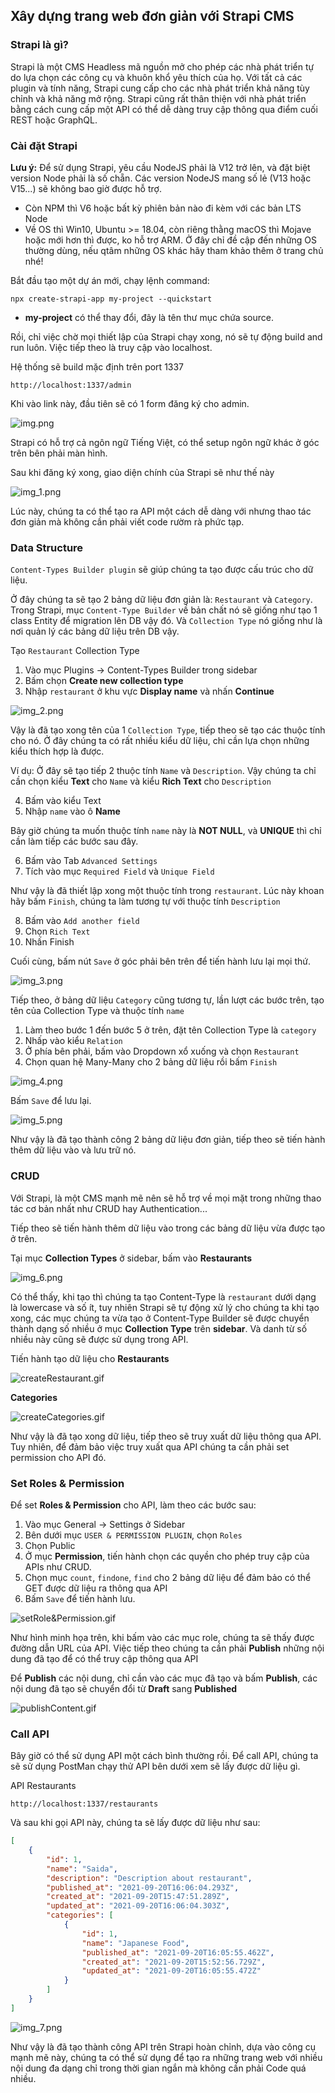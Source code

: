 ## Xây dựng trang web đơn giản với Strapi CMS

### Strapi là gì?

Strapi là một CMS Headless mã nguồn mở cho phép các nhà phát triển tự do lựa chọn các công cụ và khuôn khổ yêu thích của họ. Với tất cả các plugin và tính năng, Strapi cung cấp cho các nhà phát triển khả năng tùy chỉnh và khả năng mở rộng. Strapi cũng rất thân thiện với nhà phát triển bằng cách cung cấp một API có thể dễ dàng truy cập thông qua điểm cuối REST hoặc GraphQL.

### Cài đặt Strapi

**Lưu ý:** Để sử dụng Strapi, yêu cầu NodeJS phải là V12 trở lên, và đặt biệt version Node phải là số chẵn. Các version NodeJS mang số lẻ (V13 hoặc V15...) sẽ không bao giờ được hỗ trợ.
 - Còn NPM thì V6 hoặc bất kỳ phiên bản nào đi kèm với các bản LTS Node
 - Về OS thì Win10, Ubuntu >= 18.04, còn riêng thằng macOS thì Mojave hoặc mới hơn thì được, ko hỗ trợ ARM. Ở đây chỉ đề cập đến những OS thường dùng, nếu qtâm những OS khác hãy tham khảo thêm ở trang chủ nhé!

Bắt đầu tạo một dự án mới, chạy lệnh command:

```
npx create-strapi-app my-project --quickstart
```

 - **my-project** có thể thay đổi, đây là tên thư mục chứa source.

Rồi, chỉ việc chờ mọi thiết lập của Strapi chạy xong, nó sẽ tự động build and run luôn. Việc tiếp theo là truy cập vào localhost.

Hệ thống sẽ build mặc định trên port 1337

```
http://localhost:1337/admin
```

Khi vào link này, đầu tiên sẽ có 1 form đăng ký cho admin.

![img.png](img.png)

Strapi có hỗ trợ cả ngôn ngữ Tiếng Việt, có thể setup ngôn ngữ khác ở góc trên bên phải màn hình.

Sau khi đăng ký xong, giao diện chính của Strapi sẽ như thế này

![img_1.png](img_1.png)

Lúc này, chúng ta có thể tạo ra API một cách dễ dàng với nhưng thao tác đơn giản mà không cần phải viết code rườm rà phức tạp.

### Data Structure

`Content-Types Builder plugin` sẽ giúp chúng ta tạo được cấu trúc cho dữ liệu.

Ở đây chúng ta sẽ tạo 2 bảng dữ liệu đơn giản là: `Restaurant` và `Category`. Trong Strapi, mục `Content-Type Builder` về bản chất nó sẽ giống như tạo 1 class Entity để migration lên DB vậy đó. Và `Collection Type` nó giống như là nơi quản lý các bảng dữ liệu trên DB vậy.

Tạo `Restaurant` Collection Type

 1. Vào mục Plugins -> Content-Types Builder trong sidebar
 2. Bấm chọn **Create new collection type**
 3. Nhập `restaurant` ở khu vực **Display name** và nhấn **Continue**
 
![img_2.png](img_2.png)

Vậy là đã tạo xong tên của 1 `Collection Type`, tiếp theo sẽ tạo các thuộc tính cho nó. Ở đây chúng ta có rất nhiều kiểu dữ liệu, chỉ cần lựa chọn những kiểu thích hợp là được.

Ví dụ: Ở đây sẽ tạo tiếp 2 thuộc tính `Name` và `Description`. Vậy chúng ta chỉ cần chọn kiểu **Text** cho `Name` và kiểu **Rich Text** cho `Description`

 4. Bấm vào kiểu Text
 5. Nhập `name` vào ô **Name**

Bây giờ chúng ta muốn thuộc tính `name` này là **NOT NULL**, và **UNIQUE** thì chỉ cần làm tiếp các bước sau đây.

 6. Bấm vào Tab `Advanced Settings`
 7. Tích vào mục `Required Field` và `Unique Field`

Như vậy là đã thiết lập xong một thuộc tính trong `restaurant`. Lúc này khoan hãy bấm `Finish`, chúng ta làm tương tự với thuộc tính `Description`

 8. Bấm vào `Add another field`
 9. Chọn `Rich Text`
 10. Nhấn Finish

Cuối cùng, bấm nút `Save` ở góc phải bên trên để tiến hành lưu lại mọi thứ.

![img_3.png](img_3.png)

Tiếp theo, ở bảng dữ liệu `Category` cũng tương tự, lần lượt các bước trên, tạo tên của Collection Type và thuộc tính `name`

 1. Làm theo bước 1 đến bước 5 ở trên, đặt tên Collection Type là `category`
 2. Nhấp vào kiểu `Relation`
 3. Ở phía bên phải, bấm vào Dropdown xổ xuống và chọn `Restaurant`
 4. Chọn quan hệ Many-Many cho 2 bảng dữ liệu rồi bấm `Finish`

![img_4.png](img_4.png)

Bấm `Save` để lưu lại.

![img_5.png](img_5.png)

Như vậy là đã tạo thành công 2 bảng dữ liệu đơn giản, tiếp theo sẽ tiến hành thêm dữ liệu vào và lưu trữ nó.

### CRUD

Với Strapi, là một CMS mạnh mẽ nên sẽ hỗ trợ về mọi mặt trong những thao tác cơ bản nhất như CRUD hay Authentication...

Tiếp theo sẽ tiến hành thêm dữ liệu vào trong các bảng dữ liệu vừa được tạo ở trên.

Tại mục **Collection Types** ở sidebar, bấm vào **Restaurants**

![img_6.png](img_6.png)


Có thể thấy, khi tạo thì chúng ta tạo Content-Type là `restaurant` dưới dạng là lowercase và số ít, tuy nhiên Strapi sẽ tự động xử lý cho chúng ta khi tạo xong, các mục chúng ta vừa tạo ở Content-Type Builder sẽ được chuyển thành dạng số nhiều ở mục **Collection Type** trên **sidebar**. Và danh từ số nhiều này cũng sẽ được sử dụng trong API.

Tiến hành tạo dữ liệu cho **Restaurants**

![createRestaurant.gif](createRestaurant.gif)

**Categories**

![createCategories.gif](createCategories.gif)

Như vậy là đã tạo xong dữ liệu, tiếp theo sẽ truy xuất dữ liệu thông qua API. Tuy nhiên, để đảm bảo việc truy xuất qua API chúng ta cần phải set permission cho API đó.

### Set Roles & Permission

Để set **Roles & Permission** cho API, làm theo các bước sau:

 1. Vào mục General -> Settings ở Sidebar
 2. Bên dưới mục `USER & PERMISSION PLUGIN`, chọn `Roles`
 3. Chọn Public
 4. Ở mục **Permission**, tiến hành chọn các quyền cho phép truy cập của APIs như CRUD.
 5. Chọn mục `count`, `findone`, `find` cho 2 bảng dữ liệu để đảm bảo có thể GET được dữ liệu ra thông qua API
 6. Bấm `Save` để tiến hành lưu.

![setRole&Permission.gif](setRole&Permission.gif)

Như hình minh họa trên, khi bấm vào các mục role, chúng ta sẽ thấy được đường dẫn URL của API. Việc tiếp theo chúng ta cần phải **Publish** những nội dung đã tạo để có thể truy cập thông qua API

Để **Publish** các nội dung, chỉ cần vào các mục đã tạo và bấm **Publish**, các nội dung đã tạo sẽ chuyển đổi từ **Draft** sang **Published**

![publishContent.gif](publishContent.gif)

### Call API

Bây giờ có thể sử dụng API một cách bình thường rồi. Để call API, chúng ta sẽ sử dụng PostMan chạy thử API bên dưới xem sẽ lấy được dữ liệu gì.

API Restaurants

``http://localhost:1337/restaurants``

Và sau khi gọi API này, chúng ta sẽ lấy được dữ liệu như sau:

```json
[
    {
        "id": 1,
        "name": "Saida",
        "description": "Description about restaurant",
        "published_at": "2021-09-20T16:06:04.293Z",
        "created_at": "2021-09-20T15:47:51.289Z",
        "updated_at": "2021-09-20T16:06:04.303Z",
        "categories": [
            {
                "id": 1,
                "name": "Japanese Food",
                "published_at": "2021-09-20T16:05:55.462Z",
                "created_at": "2021-09-20T15:52:56.729Z",
                "updated_at": "2021-09-20T16:05:55.472Z"
            }
        ]
    }
]
```
![img_7.png](img_7.png)

Như vậy là đã tạo thành công API trên Strapi hoàn chỉnh, dựa vào công cụ mạnh mẽ này, chúng ta có thể sử dụng để tạo ra những trang web với nhiều nội dung đa dạng chỉ trong thời gian ngắn mà không cần phải Code quá nhiều.

